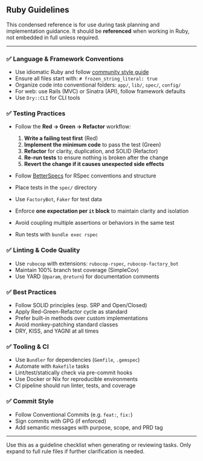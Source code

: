 ## Ruby Guidelines

This condensed reference is for use during task planning and implementation guidance. It should be **referenced** when working in Ruby, not embedded in full unless required.

---

### ✅ Language & Framework Conventions

* Use idiomatic Ruby and follow [community style guide](https://rubystyle.guide)
* Ensure all files start with: `# frozen_string_literal: true`
* Organize code into conventional folders: `app/`, `lib/`, `spec/`, `config/`
* For web: use Rails (MVC) or Sinatra (API), follow framework defaults
* Use `Dry::CLI` for CLI tools

### ✅ Testing Practices

* Follow the **Red → Green → Refactor** workflow:

  1. **Write a failing test first** (Red)
  2. **Implement the minimum code** to pass the test (Green)
  3. **Refactor** for clarity, duplication, and SOLID (Refactor)
  4. **Re-run tests** to ensure nothing is broken after the change
  5. **Revert the change if it causes unexpected side effects**
* Follow [BetterSpecs](https://www.betterspecs.org/) for RSpec conventions and structure
* Place tests in the `spec/` directory
* Use `FactoryBot`, `Faker` for test data
* Enforce **one expectation per `it` block** to maintain clarity and isolation
* Avoid coupling multiple assertions or behaviors in the same test
* Run tests with `bundle exec rspec`

### ✅ Linting & Code Quality

* Use `rubocop` with extensions: `rubocop-rspec`, `rubocop-factory_bot`
* Maintain 100% branch test coverage (SimpleCov)
* Use YARD (`@param`, `@return`) for documentation comments

### ✅ Best Practices

* Follow SOLID principles (esp. SRP and Open/Closed)
* Apply Red-Green-Refactor cycle as standard
* Prefer built-in methods over custom implementations
* Avoid monkey-patching standard classes
* DRY, KISS, and YAGNI at all times

### ✅ Tooling & CI

* Use `Bundler` for dependencies (`Gemfile`, `.gemspec`)
* Automate with `Rakefile` tasks
* Lint/test/statically check via pre-commit hooks
* Use Docker or Nix for reproducible environments
* CI pipeline should run linter, tests, and coverage

### ✅ Commit Style

* Follow Conventional Commits (e.g. `feat:`, `fix:`)
* Sign commits with GPG (if enforced)
* Add semantic messages with purpose, scope, and PRD tag

---

Use this as a guideline checklist when generating or reviewing tasks. Only expand to full rule files if further clarification is needed.

